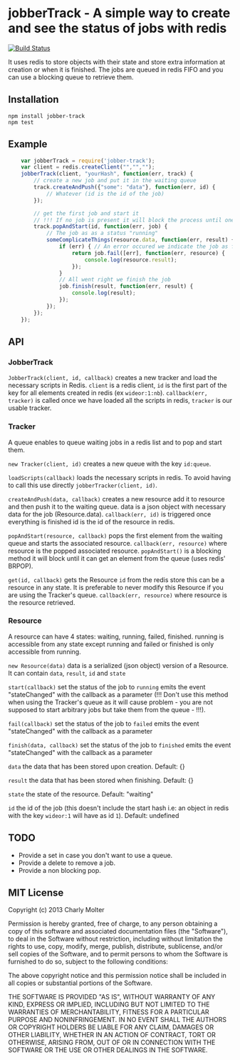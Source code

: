 jobberTrack - A simple way to create and see the status of jobs with redis
===========================

[![Build Status](https://travis-ci.org/lahabana/jobberTrack.png)](https://travis-ci.org/lahabana/jobberTrack)


It uses redis to store objects with their state and store extra information at creation or when it is finished.
The jobs are queued in redis FIFO and you can use a blocking queue to retrieve them.

## Installation

    npm install jobber-track
    npm test

## Example

```js
    var jobberTrack = require('jobber-track');
    var client = redis.createClient("","","");
    jobberTrack(client, "yourHash", function(err, track) {
        // create a new job and put it in the waiting queue
        track.createAndPush({"some": "data"}, function(err, id) {
            // Whatever (id is the id of the job)
        });

        // get the first job and start it
        // !!! If no job is present it will block the process until one is available
        track.popAndStart(id, function(err, job) {
            // The job as as a status "running"
            someComplicateThings(resource.data, function(err, result) {
                if (err) { // An error occured we indicate the job as failed
                    return job.fail([err], function(err, resource) {
                        console.log(resource.result);
                    });
                }
                // All went right we finish the job
                job.finish(result, function(err, result) {
                    console.log(result);
                });
            });
        });
    });
```

## API

### JobberTrack

`JobberTrack(client, id, callback)` creates a new tracker and load the necessary scripts in Redis. `client` is a redis client, `id` is the first part of the key for all elements created in redis (ex `wideor:1:nb`). `callback(err, tracker)` is called once we have loaded all the scripts in redis, `tracker` is our usable tracker.

### Tracker

A queue enables to queue waiting jobs in a redis list and to pop and start them.

`new Tracker(client, id)` creates a new queue with the key `id:queue`.

`loadScripts(callback)` loads the necessary scripts in redis. To avoid having to call this use directly `jobberTracker(client, id)`.

`createAndPush(data, callback)` creates a new resource add it to resource and then push it to the waiting queue. data is a json object with necessary data for the job (Resource.data). `callback(err, id)` is triggered once everything is finished id is the id of the resource in redis.

`popAndStart(resource, callback)` pops the first element from the waiting queue and starts the associated resource. `callback(err, resource)` where resource is the popped associated resource. `popAndStart()` is a blocking method it will block until it can get an element from the queue (uses redis' BRPOP).

`get(id, callback)` gets the Resource `id` from the redis store this can be a resource in any state. It is preferable to never modify this Resource if you are using the Tracker's queue. `callback(err, resource)` where resource is the resource retrieved.

### Resource

A resource can have 4 states: waiting, running, failed, finished. running is accessible from any state except running and failed or finished is only accessible from running.

`new Resource(data)` data is a serialized (json object) version of a Resource. It can contain `data`, `result`, `id` and `state`

`start(callback)` set the status of the job to `running` emits the event "stateChanged" with the callback as a parameter (!!! Don't use this method when using the Tracker's queue as it will cause problem - you are not supposed to start arbitrary jobs but take them from the queue - !!!).

`fail(callback)` set the status of the job to `failed` emits the event "stateChanged" with the callback as a parameter

`finish(data, callback)` set the status of the job to `finished` emits the event "stateChanged" with the callback as a parameter

`data` the data that has been stored upon creation. Default: {}

`result` the data that has been stored when finishing. Default: {}

`state` the state of the resource. Default: "waiting"

`id` the id of the job (this doesn't include the start hash i.e: an object in redis with the key `wideor:1` will have as id `1`). Default: undefined

## TODO

- Provide a set in case you don't want to use a queue.
- Provide a delete to remove a job.
- Provide a non blocking pop.

## MIT License
Copyright (c) 2013 Charly Molter

Permission is hereby granted, free of charge, to any person obtaining a copy of this software and associated documentation files (the "Software"), to deal in the Software without restriction, including without limitation the rights to use, copy, modify, merge, publish, distribute, sublicense, and/or sell copies of the Software, and to permit persons to whom the Software is furnished to do so, subject to the following conditions:

The above copyright notice and this permission notice shall be included in all copies or substantial portions of the Software.

THE SOFTWARE IS PROVIDED "AS IS", WITHOUT WARRANTY OF ANY KIND, EXPRESS OR IMPLIED, INCLUDING BUT NOT LIMITED TO THE WARRANTIES OF MERCHANTABILITY, FITNESS FOR A PARTICULAR PURPOSE AND NONINFRINGEMENT. IN NO EVENT SHALL THE AUTHORS OR COPYRIGHT HOLDERS BE LIABLE FOR ANY CLAIM, DAMAGES OR OTHER LIABILITY, WHETHER IN AN ACTION OF CONTRACT, TORT OR OTHERWISE, ARISING FROM, OUT OF OR IN CONNECTION WITH THE SOFTWARE OR THE USE OR OTHER DEALINGS IN THE SOFTWARE.

